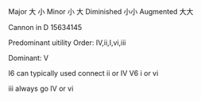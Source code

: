 Major 大 小
Minor 小 大
Diminished 小小
Augmented 大大

Cannon in D
15634145

Predominant uitility Order:
IV,ii,I,vi,iii

Dominant: V

I6 can typically used connect ii or IV
V6 i or vi

iii always go IV or vi